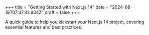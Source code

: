 +++
title = "Getting Started with Next.js 14"
date = "2024-08-19T07:37:41.934Z"
draft = false
+++

  A quick guide to help you kickstart your Next.js 14 project, covering essential features and best practices.
        
